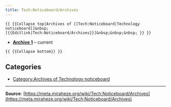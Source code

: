 ```yaml
---
title: Tech:Noticeboard/Archives
---
```


<!---->
 `{{ {{Collapse top|Archives of [[Tech:Noticeboard|Technology noticeboard]]&nbsp;[{{Editlink|Tech:Noticeboard/Archives}}]&nbsp;&nbsp;&nbsp; }} }}`

<!---->

* **[Archive 1](/tech-docs/technoticeboard-archive_1)** – current

<!---->
 `{{ {{Collapse bottom}} }}`

<!---->

## Categories

* [Category:Archives of Technology noticeboard](https://meta.miraheze.org/wiki/Category:Archives_of_Technology_noticeboard)

----
**Source**: [https://meta.miraheze.org/wiki/Tech:Noticeboard/Archives](https://meta.miraheze.org/wiki/Tech:Noticeboard/Archives)
